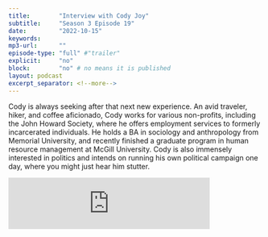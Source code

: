 ```yaml
---
title:        "Interview with Cody Joy"
subtitle:     "Season 3 Episode 19"
date:         "2022-10-15"
keywords:
mp3-url:      ""
episode-type: "full" #"trailer"
explicit:     "no"
block:        "no" # no means it is published
layout: podcast
excerpt_separator: <!--more-->
---
```


Cody is always seeking after that next new experience. An avid traveler, hiker, and coffee aficionado, Cody works for various non-profits, including the John Howard Society, where he offers employment services to formerly incarcerated individuals. He holds a BA in sociology and anthropology from Memorial University, and recently finished a graduate program in human resource management at McGill University. Cody is also immensely interested in politics and intends on running his own political campaign one day, where you might just hear him stutter.

<iframe src="https://anchor.fm/somestutterluh/embed/episodes/Interview-with-Cody-Joy-e1pa8id/a-a8mn62o" height="102px" width="400px" frameborder="0" scrolling="no"></iframe>
